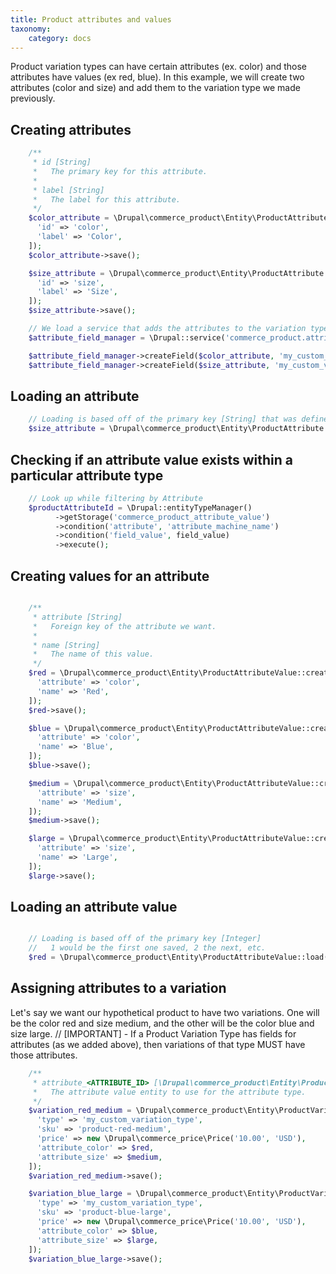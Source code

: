 ```yaml
---
title: Product attributes and values
taxonomy:
    category: docs
---
```


Product variation types can have certain attributes (ex. color) and
those attributes have values (ex red, blue). In this example, we will
create two attributes (color and size) and add them to the variation
type we made previously.

Creating attributes
-------------------

```php
    /**
     * id [String]
     *   The primary key for this attribute.
     *
     * label [String]
     *   The label for this attribute.
     */
    $color_attribute = \Drupal\commerce_product\Entity\ProductAttribute::create([
      'id' => 'color',
      'label' => 'Color',
    ]);
    $color_attribute->save();

    $size_attribute = \Drupal\commerce_product\Entity\ProductAttribute::create([
      'id' => 'size',
      'label' => 'Size',
    ]);
    $size_attribute->save();

    // We load a service that adds the attributes to the variation type we made previously.
    $attribute_field_manager = \Drupal::service('commerce_product.attribute_field_manager');

    $attribute_field_manager->createField($color_attribute, 'my_custom_variation_type');
    $attribute_field_manager->createField($size_attribute, 'my_custom_variation_type');
```

Loading an attribute
--------------------

```php
    // Loading is based off of the primary key [String] that was defined when creating it.
    $size_attribute = \Drupal\commerce_product\Entity\ProductAttribute::load('size');
```
Checking if an attribute value exists within a particular attribute type
--------------------

```php
    // Look up while filtering by Attribute
    $productAttributeId = \Drupal::entityTypeManager()
          ->getStorage('commerce_product_attribute_value')
          ->condition('attribute', 'attribute_machine_name')
          ->condition('field_value', field_value)
          ->execute();
```

Creating values for an attribute
--------------------------------

```php

    /**
     * attribute [String]
     *   Foreign key of the attribute we want.
     *
     * name [String]
     *   The name of this value.
     */
    $red = \Drupal\commerce_product\Entity\ProductAttributeValue::create([
      'attribute' => 'color',
      'name' => 'Red',
    ]);
    $red->save();

    $blue = \Drupal\commerce_product\Entity\ProductAttributeValue::create([
      'attribute' => 'color',
      'name' => 'Blue',
    ]);
    $blue->save();

    $medium = \Drupal\commerce_product\Entity\ProductAttributeValue::create([
      'attribute' => 'size',
      'name' => 'Medium',
    ]);
    $medium->save();

    $large = \Drupal\commerce_product\Entity\ProductAttributeValue::create([
      'attribute' => 'size',
      'name' => 'Large',
    ]);
    $large->save();
```

Loading an attribute value
--------------------------

```php

    // Loading is based off of the primary key [Integer]
    //   1 would be the first one saved, 2 the next, etc.
    $red = \Drupal\commerce_product\Entity\ProductAttributeValue::load(1);
```

Assigning attributes to a variation
-----------------------------------

Let's say we want our hypothetical product to have two variations. One
will be the color red and size medium, and the other will be the color
blue and size large. // [IMPORTANT] - If a Product Variation Type has
fields for attributes (as we added above), then variations of that type
MUST have those attributes.

```php
    /**
     * attribute_<ATTRIBUTE_ID> [\Drupal\commerce_product\Entity\ProductAttributeValueInterface]
     *   The attribute value entity to use for the attribute type.
     */
    $variation_red_medium = \Drupal\commerce_product\Entity\ProductVariation::create([
      'type' => 'my_custom_variation_type',
      'sku' => 'product-red-medium',
      'price' => new \Drupal\commerce_price\Price('10.00', 'USD'),
      'attribute_color' => $red,
      'attribute_size' => $medium,
    ]);
    $variation_red_medium->save();

    $variation_blue_large = \Drupal\commerce_product\Entity\ProductVariation::create([
      'type' => 'my_custom_variation_type',
      'sku' => 'product-blue-large',
      'price' => new \Drupal\commerce_price\Price('10.00', 'USD'),
      'attribute_color' => $blue,
      'attribute_size' => $large,
    ]);
    $variation_blue_large->save();
```
